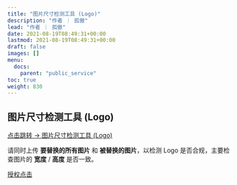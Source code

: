 ```yaml
---
title: "图片尺寸检测工具 (Logo)"
description: "作者 ｜ 孤傲"
lead: "作者 ｜ 孤傲"
date: 2021-08-19T08:49:31+00:00
lastmod: 2021-08-19T08:49:31+00:00
draft: false
images: []
menu:
  docs:
    parent: "public_service"
toc: true
weight: 830
---
```


## 图片尺寸检测工具 (Logo)

[点击跳转 → 图片尺寸检测工具 (Logo)](https://skin.gushao.club/docs/public_service/LogoCheck/)

请同时上传 **要替换的所有图片** 和 **被替换的图片**，以检测 Logo 是否合规，主要检查图片的 **宽度** / **高度** 是否一致。

[授权点击](https://skin.gushao.club/docs/public_service/)
